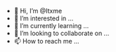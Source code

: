 - 👋 Hi, I’m @Itxme
- 👀 I’m interested in ...
- 🌱 I’m currently learning ...
- 💞️ I’m looking to collaborate on ...
- 📫 How to reach me ...

<!---
Itxme/Itxme is a ✨ special ✨ repository because its `README.md` (this file) appears on your GitHub profile.
You can click the Preview link to take a look at your changes.
--->
